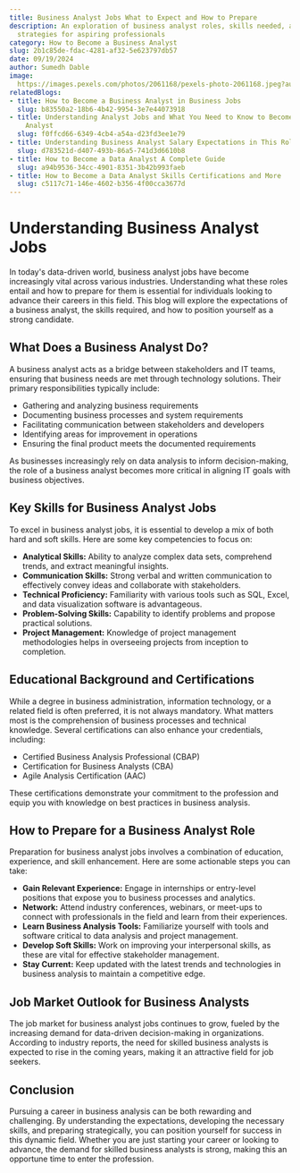 ```yaml
---
title: Business Analyst Jobs What to Expect and How to Prepare
description: An exploration of business analyst roles, skills needed, and preparation
  strategies for aspiring professionals
category: How to Become a Business Analyst
slug: 2b1c85de-fdac-4281-af32-5e623797db57
date: 09/19/2024
author: Sumedh Dable
image: 
  https://images.pexels.com/photos/2061168/pexels-photo-2061168.jpeg?auto=compress&cs=tinysrgb&w=600
relatedBlogs:
- title: How to Become a Business Analyst in Business Jobs
  slug: b83550a2-18b6-4b42-9954-3e7e44073918
- title: Understanding Analyst Jobs and What You Need to Know to Become a Business
    Analyst
  slug: f0ffcd66-6349-4cb4-a54a-d23fd3ee1e79
- title: Understanding Business Analyst Salary Expectations in This Role
  slug: d783521d-d407-493b-86a5-741d3d6610b8
- title: How to Become a Data Analyst A Complete Guide
  slug: a94b9536-34cc-4901-8351-3b42b993faeb
- title: How to Become a Data Analyst Skills Certifications and More
  slug: c5117c71-146e-4602-b356-4f00cca3677d
---
```


# Understanding Business Analyst Jobs

In today's data-driven world, business analyst jobs have become increasingly vital across various industries. Understanding what these roles entail and how to prepare for them is essential for individuals looking to advance their careers in this field. This blog will explore the expectations of a business analyst, the skills required, and how to position yourself as a strong candidate.

## What Does a Business Analyst Do?

A business analyst acts as a bridge between stakeholders and IT teams, ensuring that business needs are met through technology solutions. Their primary responsibilities typically include:

- Gathering and analyzing business requirements
- Documenting business processes and system requirements
- Facilitating communication between stakeholders and developers
- Identifying areas for improvement in operations
- Ensuring the final product meets the documented requirements

As businesses increasingly rely on data analysis to inform decision-making, the role of a business analyst becomes more critical in aligning IT goals with business objectives.

## Key Skills for Business Analyst Jobs

To excel in business analyst jobs, it is essential to develop a mix of both hard and soft skills. Here are some key competencies to focus on:

- **Analytical Skills:** Ability to analyze complex data sets, comprehend trends, and extract meaningful insights.
- **Communication Skills:** Strong verbal and written communication to effectively convey ideas and collaborate with stakeholders.
- **Technical Proficiency:** Familiarity with various tools such as SQL, Excel, and data visualization software is advantageous.
- **Problem-Solving Skills:** Capability to identify problems and propose practical solutions.
- **Project Management:** Knowledge of project management methodologies helps in overseeing projects from inception to completion.

## Educational Background and Certifications

While a degree in business administration, information technology, or a related field is often preferred, it is not always mandatory. What matters most is the comprehension of business processes and technical knowledge. Several certifications can also enhance your credentials, including:

- Certified Business Analysis Professional (CBAP)
- Certification for Business Analysts (CBA)
- Agile Analysis Certification (AAC)

These certifications demonstrate your commitment to the profession and equip you with knowledge on best practices in business analysis.

## How to Prepare for a Business Analyst Role

Preparation for business analyst jobs involves a combination of education, experience, and skill enhancement. Here are some actionable steps you can take:

- **Gain Relevant Experience:** Engage in internships or entry-level positions that expose you to business processes and analytics.
- **Network:** Attend industry conferences, webinars, or meet-ups to connect with professionals in the field and learn from their experiences.
- **Learn Business Analysis Tools:** Familiarize yourself with tools and software critical to data analysis and project management.
- **Develop Soft Skills:** Work on improving your interpersonal skills, as these are vital for effective stakeholder management.
- **Stay Current:** Keep updated with the latest trends and technologies in business analysis to maintain a competitive edge.

## Job Market Outlook for Business Analysts

The job market for business analyst jobs continues to grow, fueled by the increasing demand for data-driven decision-making in organizations. According to industry reports, the need for skilled business analysts is expected to rise in the coming years, making it an attractive field for job seekers.

## Conclusion

Pursuing a career in business analysis can be both rewarding and challenging. By understanding the expectations, developing the necessary skills, and preparing strategically, you can position yourself for success in this dynamic field. Whether you are just starting your career or looking to advance, the demand for skilled business analysts is strong, making this an opportune time to enter the profession.